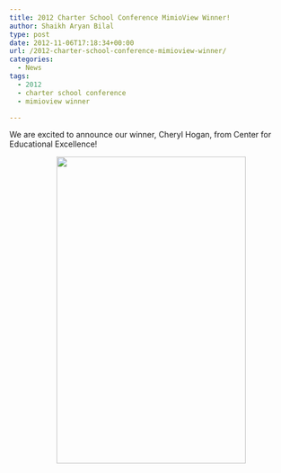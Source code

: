```yaml
---
title: 2012 Charter School Conference MimioView Winner!
author: Shaikh Aryan Bilal
type: post
date: 2012-11-06T17:18:34+00:00
url: /2012-charter-school-conference-mimioview-winner/
categories:
  - News
tags:
  - 2012
  - charter school conference
  - mimioview winner

---
```

We are excited to announce our winner, Cheryl Hogan, from Center for Educational Excellence!

<p style="text-align: center;">
  <a href="http://www.backbonecommunications.com/wp-content/uploads/AZ-Charter-School-Conf-2012-Cheryl-Hogan-CEE.jpg"><img loading="lazy" class="aligncenter  wp-image-5964" title="AZ Charter School Conf 2012 - Cheryl Hogan - CEE" src="http://www.backbonecommunications.com/wp-content/uploads/AZ-Charter-School-Conf-2012-Cheryl-Hogan-CEE.jpg" alt="" width="337" height="546" /></a>
</p>